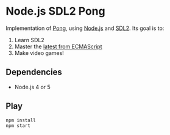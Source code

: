 # Node.js SDL2 Pong

Implementation of [Pong](https://en.wikipedia.org/wiki/Pong), using [Node.js](https://nodejs.org) and [SDL2](http://libsdl.org). Its goal is to:

1. Learn SDL2
2. Master the [latest from ECMAScript](http://es6-features.org)
3. Make video games!

## Dependencies

- Node.js 4 or 5

## Play

```
npm install
npm start
```
